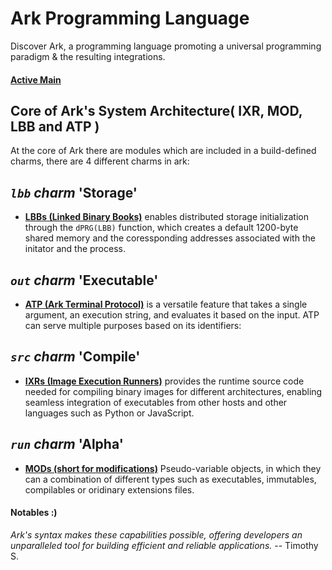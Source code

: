# Ark Programming Language

Discover Ark, a programming language promoting a universal programming paradigm & the resulting integrations.

#### [Active Main](./.@/mods/base/__ark__)


## Core of Ark's System Architecture( IXR, MOD, LBB and ATP )

At the core of Ark there are modules which are included in a build-defined charms, there are 4 different charms in ark:

## *`lbb` charm* '**Storage**'

- [**LBBs (Linked Binary Books)**](./.@/k512/lbb) enables distributed storage initialization through the `dPRG(LBB)` function, which creates a default 1200-byte shared memory and the coressponding addresses associated with the initator and the process. 

## *`out` charm* '**Executable**'

- [**ATP (Ark Terminal Protocol)**](./.@/k512/atp) is a versatile feature that takes a single argument, an execution string, and evaluates it based on the  input. ATP can serve multiple purposes based on its identifiers:

## *`src` charm* '**Compile**'

- [**IXRs (Image Execution Runners)**](./.@/k512/ixr) provides the runtime source code needed for compiling binary images for different architectures, enabling seamless integration of executables from other hosts and other languages such as Python or JavaScript.     

## *`run` charm* '**Alpha**'

- [**MODs (short for modifications)**](./.@/mods) Pseudo-variable objects, in which they can a combination of different types such as executables, immutables, compilables or oridinary extensions files.     


#### Notables :)

*Ark's syntax makes these capabilities possible, offering developers an unparalleled tool for building efficient and reliable applications.* -- Timothy S.

